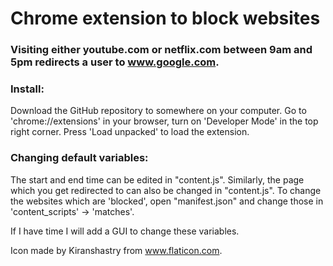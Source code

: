 # Chrome extension to block websites
### Visiting either youtube.com or netflix.com between 9am and 5pm redirects a user to www.google.com.

### Install: 
Download the GitHub repository to somewhere on your computer.
Go to 'chrome://extensions' in your browser, turn on 'Developer Mode' in the top right corner. 
Press 'Load unpacked' to load the extension. 

### Changing default variables:
The start and end time can be edited in "content.js". 
Similarly, the page which you get redirected to can also be changed in "content.js".
To change the websites which are 'blocked', open "manifest.json" and change those in 'content_scripts' -> 'matches'.


If I have time I will add a GUI to change these variables.


Icon made by Kiranshastry from www.flaticon.com.
